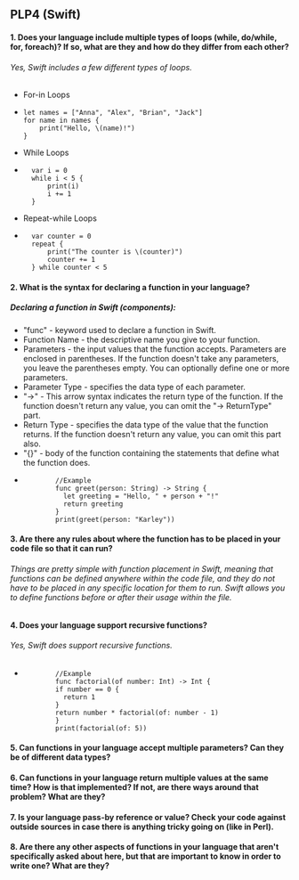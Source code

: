 ## PLP4 (Swift)

#### 1. Does your language include multiple types of loops (while, do/while, for, foreach)? If so, what are they and how do they differ from each other?
###### Yes, Swift includes a few different types of loops. 
* For-in Loops
*     let names = ["Anna", "Alex", "Brian", "Jack"]
      for name in names {
          print("Hello, \(name)!")
      }
* While Loops
*       var i = 0
        while i < 5 {
            print(i)
            i += 1
        }
* Repeat-while Loops
*       var counter = 0
        repeat {
            print("The counter is \(counter)")
            counter += 1
        } while counter < 5

#### 2. What is the syntax for declaring a function in your language?
##### Declaring a function in Swift (components):
* "func" - keyword used to declare a function in Swift.
* Function Name - the descriptive name you give to your function.
* Parameters - the input values that the function accepts. Parameters are enclosed in parentheses. If the function doesn't take any parameters, you leave the parentheses empty. You can optionally define one or more parameters.
* Parameter Type - specifies the data type of each parameter.
* "->" - This arrow syntax indicates the return type of the function. If the function doesn't return any value, you can omit the "-> ReturnType" part.
* Return Type - specifies the data type of the value that the function returns. If the function doesn't return any value, you can omit this part also.
* "{}" - body of the function containing the statements that define what the function does.
*             //Example
              func greet(person: String) -> String {
                let greeting = "Hello, " + person + "!"
                return greeting
              }
              print(greet(person: "Karley"))

#### 3. Are there any rules about where the function has to be placed in your code file so that it can run?
###### Things are pretty simple with function placement in Swift, meaning that functions can be defined anywhere within the code file, and they do not have to be placed in any specific location for them to run. Swift allows you to define functions before or after their usage within the file. 

#### 4. Does your language support recursive functions?
###### Yes, Swift does support recursive functions.
*             //Example
              func factorial(of number: Int) -> Int {
              if number == 0 {
                return 1
              }
              return number * factorial(of: number - 1)
              }
              print(factorial(of: 5))

#### 5. Can functions in your language accept multiple parameters? Can they be of different data types?

#### 6. Can functions in your language return multiple values at the same time? How is that implemented? If not, are there ways around that problem? What are they?

#### 7. Is your language pass-by reference or value? Check your code against outside sources in case there is anything tricky going on (like in Perl).

#### 8. Are there any other aspects of functions in your language that aren't specifically asked about here, but that are important to know in order to write one? What are they?
